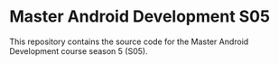 # Master Android Development S05

This repository contains the source code for the Master Android Development course season 5 (S05).
